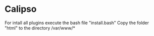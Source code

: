 # Calipso
For intall all plugins execute the bash file "install.bash"
 Copy the folder "html" to the directory /var/www/*
